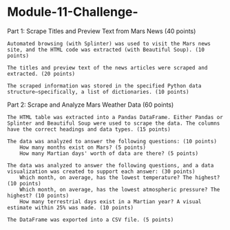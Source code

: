 # Module-11-Challenge-

Part 1: Scrape Titles and Preview Text from Mars News (40 points)

    Automated browsing (with Splinter) was used to visit the Mars news site, and the HTML code was extracted (with Beautiful Soup). (10 points)

    The titles and preview text of the news articles were scraped and extracted. (20 points)

    The scraped information was stored in the specified Python data structure—specifically, a list of dictionaries. (10 points)

Part 2: Scrape and Analyze Mars Weather Data (60 points)

    The HTML table was extracted into a Pandas DataFrame. Either Pandas or Splinter and Beautiful Soup were used to scrape the data. The columns have the correct headings and data types. (15 points)

    The data was analyzed to answer the following questions: (10 points)
        How many months exist on Mars? (5 points)
        How many Martian days' worth of data are there? (5 points)

    The data was analyzed to answer the following questions, and a data visualization was created to support each answer: (30 points)
        Which month, on average, has the lowest temperature? The highest? (10 points)
        Which month, on average, has the lowest atmospheric pressure? The highest? (10 points)
        How many terrestrial days exist in a Martian year? A visual estimate within 25% was made. (10 points)

    The DataFrame was exported into a CSV file. (5 points)
